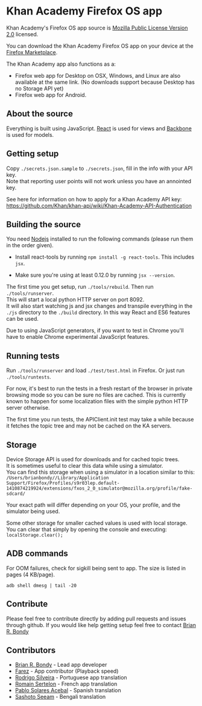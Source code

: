 Khan Academy Firefox OS app
=============================

Khan Academy's Firefox OS app source is [Mozilla Public License Version 2.0](https://www.mozilla.org/MPL/2.0/) licensed.

You can download the Khan Academy Firefox OS app on your device at the [Firefox Marketplace](https://marketplace.firefox.com/app/khan-academy).

The Khan Academy app also functions as a:
- Firefox web app for Desktop on OSX, Windows, and Linux are also available at the same link. (No downloads support because Desktop has no Storage API yet)
- Firefox web app for Android.

## About the source

Everything is built using JavaScript.
[React](http://facebook.github.io/react/) is used for views and [Backbone](http://backbonejs.org/) is used for models.

## Getting setup

Copy `./secrets.json.sample` to `./secrets.json`, fill in the info with your API key.  
Note that reporting user points will not work unless you have an annointed key.

See here for information on how to apply for a Khan Academy API key:  
https://github.com/Khan/khan-api/wiki/Khan-Academy-API-Authentication

## Building the source

You need [Nodejs](http://nodejs.org) installed to run the following commands (please run them in the order given).

* Install react-tools by running `npm install -g react-tools`. This includes `jsx`.

* Make sure you're using at least 0.12.0 by running `jsx --version`.

The first time you get setup, run `./tools/rebuild`.  Then run `./tools/runserver`.  
This will start a local python HTTP server on port 8092.  
It will also start watching js and jsx changes and transpile everything in the `./js` directory to the `./build` directory.  In this way React and ES6 features can be used.

Due to using JavaScript generators, if you want to test in Chrome you'll have to enable Chrome experimental JavaScript features.

## Running tests

Run `./tools/runserver` and load `./test/test.html` in Firefox.
Or just run `./tools/runtests`.

For now, it's best to run the tests in a fresh restart of the browser in private browsing mode so you can be sure no files are cached.
This is currently known to happen for some localization files with the simple python HTTP server otherwise.

The first time you run tests, the APIClient.init test may take a while because it fetches the topic tree and may not be cached on the KA servers.

## Storage

Device Storage API is used for downloads and for cached topic trees.  
It is sometimes useful to clear this data while using a simulator.  
You can find this storage when using a simulator in a location similar to this:
`/Users/brianbondy//Library/Application Support/Firefox/Profiles/s9r03lep.default-1410874219924/extensions/fxos_2_0_simulator@mozilla.org/profile/fake-sdcard/`  

Your exact path will differ depending on your OS, your profile, and the simulator being used.

Some other storage for smaller cached values is used with local storage.
You can clear that simply by opening the console and executing: `localStorage.clear();`

## ADB commands

For OOM failures, check for sigkill being sent to app.
The size is listed in pages (4 KB/page).

`adb shell dmesg | tail -20`

## Contribute

Please feel free to contribute directly by adding pull requests and issues through github.
If you would like help getting setup feel free to contact [Brian R. Bondy](http://www.brianbondy.com/contact/)

## Contributors

- [Brian R. Bondy](http://www.brianbondy.com) - Lead app developer
- [Farez](http://farez.ca/) - App contributor (Playback speed)
- [Rodrigo Silveira](http://blog.rodms.com) - Portuguese app translation
- [Romain Sertelon](https://www.bluepyth.fr/) - French app translation
- [Pablo Solares Acebal]( http://pablo.edicionescamelot.com) - Spanish translation
- [Sashoto Seeam](sashoto.wordpress.com) - Bengali translation
